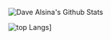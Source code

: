![Dave Alsina's Github Stats](https://github-readme-stats.vercel.app/api?username=DaveAlsina&count_private=truei&show_icons=true&theme=gruvbox)

![top Langs](https://github-readme-stats.vercel.app/api/top-langs/?username=DaveAlsina)]
